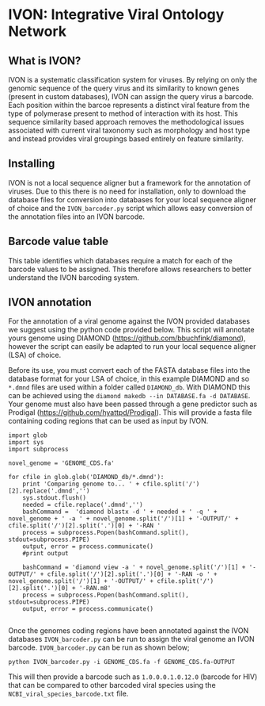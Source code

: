 # IVON: Integrative Viral Ontology Network

## What is IVON?
IVON is a systematic classification system for viruses. By relying on only the genomic sequence of the query virus and its similarity to known genes (present in custom databases), IVON can assign the query virus a barcode. Each position within the barcoe represents a distinct viral feature from the type of polymerase present to method of interaction with its host. This sequence similarity based approach removes the methodological issues associated with current viral taxonomy such as morphology and host type and instead provides viral groupings based entirely on feature similarity.

## Installing
IVON is not a local sequence aligner but a framework for the annotation of viruses. Due to this there is no need for installation, only to download the database files for conversion into databases for your local sequence aligner of choice and the `IVON_barcoder.py` script which allows easy conversion of the annotation files into an IVON barcode.

## Barcode value table
This table identifies which databases require a match for each of the barcode values to be assigned. This therefore allows researchers to better understand the IVON barcoding system.

## IVON annotation
For the annotation of a viral genome against the IVON provided databases we suggest using the python code provided below. This script will annotate yours genome using DIAMOND (https://github.com/bbuchfink/diamond), however the script can easily be adapted to run your local sequence aligner (LSA) of choice. 

Before its use, you must convert each of the FASTA database files into the database format for your LSA of choice, in this example DIAMOND and so `*.dmnd` files are used within a folder called `DIAMOND_db`. With DIAMOND this can be achieved using the `diamond makedb --in DATABASE.fa -d DATABASE`. Your genome must also have been passed through a gene predictor such as Prodigal (https://github.com/hyattpd/Prodigal). This will provide  a fasta file containing coding regions that can be used as input by IVON.


```
import glob
import sys
import subprocess

novel_genome = 'GENOME_CDS.fa'

for cfile in glob.glob('DIAMOND_db/*.dmnd'):
    print 'Comparing genome to... ' + cfile.split('/')[2].replace('.dmnd','')
    sys.stdout.flush()
    needed = cfile.replace('.dmnd','')
    bashCommand =  'diamond blastx -d ' + needed + ' -q ' + novel_genome + ' -a ' + novel_genome.split('/')[1] + '-OUTPUT/' + cfile.split('/')[2].split('.')[0] + '-RAN '
    process = subprocess.Popen(bashCommand.split(), stdout=subprocess.PIPE)
    output, error = process.communicate()
    #print output
    
    bashCommand = 'diamond view -a ' + novel_genome.split('/')[1] + '-OUTPUT/' + cfile.split('/')[2].split('.')[0] + '-RAN -o ' + novel_genome.split('/')[1] + '-OUTPUT/' + cfile.split('/')[2].split('.')[0] + '-RAN.m8'
    process = subprocess.Popen(bashCommand.split(), stdout=subprocess.PIPE)
    output, error = process.communicate()    
    
```        


Once the genomes coding regions have been annotated against the IVON databases `IVON_barcoder.py` can be run to assign the viral genome an IVON barcode. `IVON_barcoder.py` can be run as shown below;

```
python IVON_barcoder.py -i GENOME_CDS.fa -f GENOME_CDS.fa-OUTPUT

```

This will then provide a barcode such as `1.0.0.0.1.0.12.0` (barcode for HIV) that can be compared to other barcoded viral species using the `NCBI_viral_species_barcode.txt` file.
